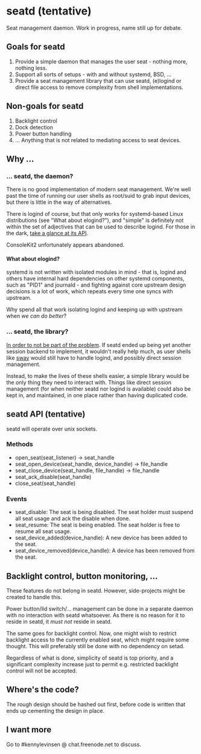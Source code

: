# seatd (tentative)

Seat management daemon. Work in progress, name still up for debate.

## Goals for seatd

1. Provide a simple daemon that manages the user seat - nothing more, nothing less.
2. Support all sorts of setups - with and without systemd, BSD, ...
3. Provide a seat management library that can use seatd, (e)logind or direct file access to remove complexity from shell implementations.

## Non-goals for seatd

1. Backlight control
2. Dock detection
3. Power button handling
4. ... Anything that is not related to mediating access to seat devices.

## Why ...

### ... seatd, the daemon?

There is no good implementation of modern seat management. We're well past the time of running our user shells as root/suid to grab input devices, but there is little in the way of alternatives.

There is logind of course, but that only works for systemd-based Linux distributions (see "What about elogind?"), and "simple" is definitely not within the set of adjectives that can be used to describe logind. For those in the dark, [take a glance at its API](https://www.freedesktop.org/wiki/Software/systemd/logind/).

ConsoleKit2 unfortunately appears abandoned.

####  What about elogind?

systemd is not written with isolated modules in mind - that is, logind and others have internal hard dependencies on other systemd components, such as "PID1" and journald - and fighting against core upstream design decisions is a lot of work, which repeats every time one syncs with upstream.

Why spend all that work isolating logind and keeping up with upstream when *we can do better*?

### ... seatd, the library?

[In order to not be part of the problem](https://xkcd.com/927/). If seatd ended up being yet another session backend to implement, it wouldn't really help much, as user shells like [sway](https://github.com/swaywm/sway) would still have to handle logind, and possibly direct session management.

Instead, to make the lives of these shells easier, a simple library would be the only thing they need to interact with. Things like direct session management (for when neither seatd nor logind is available) could also be kept in, and maintained, in one place rather than having duplicated code.

## seatd API (tentative)

seatd will operate over unix sockets.

### Methods

- open_seat(seat_listener) -> seat_handle
- seat_open_device(seat_handle, device_handle) -> file_handle
- seat_close_device(seat_handle, file_handle) -> file_handle
- seat_ack_disable(seat_handle)
- close_seat(seat_handle)

### Events

- seat_disable: The seat is being disabled. The seat holder must suspend all seat usage and ack the disable when done.
- seat_resume: The seat is being enabled. The seat holder is free to resume all seat usage.
- seat_device_added(device_handle): A new device has been added to the seat.
- seat_device_removed(device_handle): A device has been removed from the seat.

## Backlight control, button monitoring, ...

These features do not belong in seatd. However, side-projects might be created to handle this.

Power button/lid switch/... management can be done in a separate daemon with no interaction with seatd whatsoever. As there is no reason for it to reside in seatd, it *must not* reside in seatd.

The same goes for backlight control. Now, one might wish to restrict backlight access to the currently enabled seat, which might require some thought. This will preferably still be done with no dependency on setad.

Regardless of what is done, simplicity of seatd is top priority, and a significant complexity increase just to permit e.g. restricted backlight control will not be accepted.

## Where's the code?

The rough design should be hashed out first, before code is written that ends up cementing the design in place.

## I want more

Go to #kennylevinsen @ chat.freenode.net to discuss.
